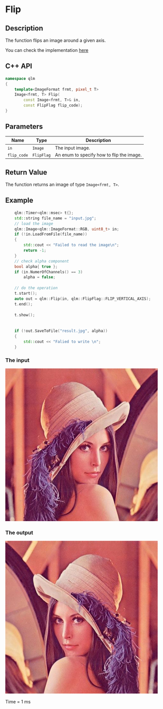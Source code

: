 # Flip

## Description
The function flips an image around a given axis.

You can check the implementation [here](../../../../source/Flip.cpp)

## C++ API
```c++
namespace qlm
{
	template<ImageFormat frmt, pixel_t T>
	Image<frmt, T> Flip(
		const Image<frmt, T>& in,
		const FlipFlag flip_code);
}
```

## Parameters

| Name        | Type       | Description                                                       |
|-------------|------------|-------------------------------------------------------------------|
| `in`        | `Image`    | The input image.                                                  |
| `flip_code` | `FlipFlag` | An enum to specify how to flip the image.                         |

## Return Value
The function returns an image of type `Image<frmt, T>`.

## Example

```c++
	qlm::Timer<qlm::msec> t{};
	std::string file_name = "input.jpg";
	// load the image
	qlm::Image<qlm::ImageFormat::RGB, uint8_t> in;
	if (!in.LoadFromFile(file_name))
	{
		std::cout << "Failed to read the image\n";
		return -1;
	}
	// check alpha component
	bool alpha{ true };
	if (in.NumerOfChannels() == 3)
		alpha = false;

	// do the operation
	t.start();
	auto out = qlm::Flip(in, qlm::FlipFlag::FLIP_VERTICAL_AXIS);
	t.end();

	t.show();


	if (!out.SaveToFile("result.jpg", alpha))
	{
		std::cout << "Falied to write \n";
	}
```
### The input
![Input Image](input.jpg)
### The output
![Input Image](result.jpg)

Time = 1 ms